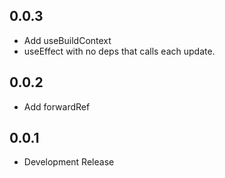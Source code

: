 ## 0.0.3

* Add useBuildContext
* useEffect with no deps that calls each update.

## 0.0.2

* Add forwardRef

## 0.0.1

* Development Release

